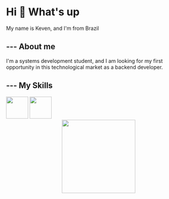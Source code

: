 <h1>Hi 👋 What's up</h1>

<p>My name is Keven, and I'm from Brazil</p>

<h2>--- About me</h2>

<p>I'm a systems development student, and I am looking for my first opportunity in this technological market as a backend developer.</p>

<h2>--- My Skills</h2>

<div>
  <img src="https://cdn.jsdelivr.net/gh/devicons/devicon@latest/icons/java/java-original-wordmark.svg" height= "60"/>
  <img src="https://cdn.jsdelivr.net/gh/devicons/devicon@latest/icons/mysql/mysql-original-wordmark.svg" height= "60"/>
</div>

<div align= "center">
 <img src= "https://github-readme-stats.vercel.app/api?username=keventhecreator&show_icons=true&theme=tokyonight&card_width=300&"height=200"> 
</div>


